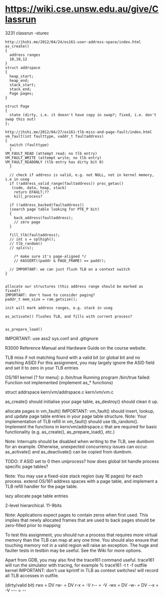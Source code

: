 <!-- SPDX-License-Identifier: zlib-acknowledgement -->
# https://wiki.cse.unsw.edu.au/give/Classrun 
3231 classrun -sturec

```
http://jhshi.me/2012/04/24/os161-user-address-space/index.html
as_create()
{
  address ranges 
  10,10,12
}
struct addrspace
{
  heap_start;
  heap_end;
  stack_start;
  stack_end;
  Page pages;
}

struct Page
{
  state (dirty, i.e. it doesn't have copy in swap?; fixed, i.e. don't swap this out)
};

http://jhshi.me/2012/04/27/os161-tlb-miss-and-page-fault/index.html
vm_fault(int faulttype, vaddr_t faultaddress)
{
  switch (faulttype)
  {
VM_FAULT_READ (attempt read; no tlb entry)
VM_FAULT_WRITE (attempt write; no tlb entry)
VM_FAULT_READONLY (tlb entry has dirty bit 0)
  }

  // check if address is valid, e.g. not NULL, not in kernel memory, i.e in useg   
  if (!address_valid_range(faultaddress)) proc_getas()
   (code, data, heap, stack)
    return EFAULT;??
    kill_process?

  if (!address_backed(faultaddress))
  (search page table looking for PTE_P bit)
  {
    back_address(faultaddress);
    // zero page
  }

  fill_tlb(faultaddress);
  // int s = splhigh();
  // tlb_random()
  // splx(s);

	/* make sure it's page-aligned */
	// KASSERT((paddr & PAGE_FRAME) == paddr);

  // IMPORTANT: we can just flush TLB on a context switch
}


allocate our structures (this address range should be marked as fixed?)
IMPORTANT: don't have to consider paging?
paddr_t mem_size = ram_getsize();

init will mark address ranges, e.g. stack in useg

as_activate() flushes TLB, and fills with current process?


as_prepare_load()
```

IMPORTANT: use ass2 sys.conf and .gitignore

R3000 Reference Manual and Hardware Guide on the course website.

TLB miss if not matching found with a valid bit (or global bit and no matching ASID) 
For this assignment, you may largely ignore the ASID field and set it to zero in your TLB entries

OS/161 kernel [? for menu]: p /bin/true
Running program /bin/true failed: Function not implemented
(implement as_* functions)

struct addrspace
kern/vm/addrspace.c
kern/vm/vm.c

as_create() should initialise your page table, as_destroy() should clean it up.

allocate pages in vm_fault()
IMPORTANT: vm_fault() should insert, lookup, and update page table entries in your page table structure.
Note: Your implementation of TLB refill in vm_fault() should use tlb_random().
Implement the functions in kern/vm/addrspace.c that are required for basic functionality (e.g. as_create(), as_prepare_load(), etc.)

Note: Interrupts should be disabled when writing to the TLB, see dumbvm for an example. Otherwise, unexpected concurrency issues can occur.
as_activate() and as_deactivate() can be copied from dumbvm.

TODO: if ASID set to 0 then uniprocess? how does global bit handle process specific page tables?

Note: You may use a fixed-size stack region (say 16 pages) for each process.
extend OS/161 address spaces with a page table, 
and implement a TLB refill handler for the page table.

lazy allocate page table entries

2-level hierarchical.
11-9bits

Note: Applications expect pages to contain zeros when first used. 
This implies that newly allocated frames that are used to back pages should be zero-filled prior to mapping

To test this assignment, you should run a process that requires more virtual memory than the TLB can map at any one time. 
You should also ensure that touching memory not in a valid region will raise an exception. 
The huge and faulter tests in testbin may be useful. See the Wiki for more options.

Apart from GDB, you may also find the trace161 command useful. trace161 will run the simulator with tracing, for example
% trace161 -t t -f outfile kernel
IMPORTANT: don't use kprintf in TLB as context switches!
will record all TLB accesses in outfile.

(dirty/valid bit)
rwx = DV
rw- = DV
r-x = -V
r-- = -V
-wx = DV
-w- = DV
--x = -V
--- = --

